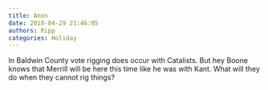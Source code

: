 ```yaml
---
title: Anon
date: 2018-04-29 21:46:05
authors: Ripp
categories: Holiday
---
```


 In Baldwin County vote rigging does occur with Catalists.  But hey Boone knows that Merrill will be here this time like he was with Kant.  What will they do when they cannot rig things?